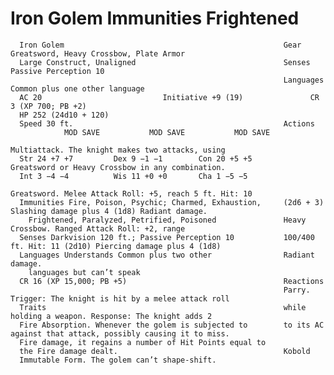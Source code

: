 # Iron Golem                                                 Immunities Frightened

      Iron Golem                                                 Gear Greatsword, Heavy Crossbow, Plate Armor
      Large Construct, Unaligned                                 Senses Passive Perception 10
                                                                 Languages Common plus one other language
      AC 20                           Initiative +9 (19)               CR 3 (XP 700; PB +2)
      HP 252 (24d10 + 120)
      Speed 30 ft.                                               Actions
                MOD SAVE           MOD SAVE           MOD SAVE
                                                                 Multiattack. The knight makes two attacks, using
      Str 24 +7 +7         Dex 9 −1 −1        Con 20 +5 +5       Greatsword or Heavy Crossbow in any combination.
      Int 3 −4 −4          Wis 11 +0 +0       Cha 1 −5 −5
                                                                 Greatsword. Melee Attack Roll: +5, reach 5 ft. Hit: 10
      Immunities Fire, Poison, Psychic; Charmed, Exhaustion,     (2d6 + 3) Slashing damage plus 4 (1d8) Radiant damage.
        Frightened, Paralyzed, Petrified, Poisoned               Heavy Crossbow. Ranged Attack Roll: +2, range
      Senses Darkvision 120 ft.; Passive Perception 10           100/400 ft. Hit: 11 (2d10) Piercing damage plus 4 (1d8)
      Languages Understands Common plus two other                Radiant damage.
        languages but can’t speak
      CR 16 (XP 15,000; PB +5)                                   Reactions
                                                                 Parry. Trigger: The knight is hit by a melee attack roll
      Traits                                                     while holding a weapon. Response: The knight adds 2
      Fire Absorption. Whenever the golem is subjected to        to its AC against that attack, possibly causing it to miss.
      Fire damage, it regains a number of Hit Points equal to
      the Fire damage dealt.                                     Kobold
      Immutable Form. The golem can’t shape-shift.
